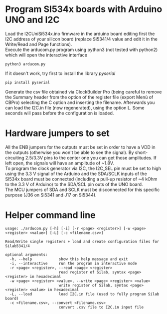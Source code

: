 # Program SI534x boards with Arduino UNO and I2C

Load the I2CUniSi534x.ino firmware in the arduino board editing first the I2C address of your silicon board (replace Si5341/4 value and edit it 
in the Write/Read and Page functions).  
Execute the arducom.py program using python3 (not tested with python2) which will open the interactive interface 
```
python3 arducom.py
```
If it doesn't work, try first to install the library *pyserial*
```
pip install pyserial
```
Generate the csv file obtained via ClockBuilder Pro (being careful to remove the Summary header from the option of
the register file (export Menù of CBPro) selecting the C option and inserting the filename. 
Afterwards you can load the I2C.in file (now regenerated), using the option L. 
Some seconds will pass before the configuration is loaded. 

# Hardware jumpers to set

All the ENB jumpers for the outputs must be set in order to have a VDD in the outputs (otherwise you won't be able 
to see the signal). By short-circuiting 2.5/3.3V pins to the center one you can get those amplitudes. If left open, the signals
will have an amplitude of ~1.8V.  
To program the clock generator via I2C, the I2C_SEL pin must be set to high using the 3.3 V signal of the Arduino and the SDA/SCLK inputs 
of the SI534x board must be connected (including a pull-up resistor of ~4 kOhm to the 3.3 V of Arduino) to the SDA/SCL pin outs of the UNO board.  
The MCU jumpers of SDA and SCLK must be disconnected for this specific purpose (J36 on Si5341 and J17 on Si5344).  

# Helper command line

```
usage: ./arducom.py [-h] [-i] [-r <page> <register>] [-w <page> <register> <value>] [-L] [-c <filename.csv>]

Read/Write single registers + load and create configuration files for Silab5341/4

optional arguments:
  -h, --help            show this help message and exit
  -i, --interactive     run the program in interactive mode
  -r <page> <register>, --read <page> <register>
                        read register of Silab, syntax <page> <register> in hexadecimal
  -w <page> <register> <value>, --write <page> <register> <value>
                        write register of Silab, syntax <page> <register> <value> in hexadecimal
  -L, --load            load I2C.in file (used to fully program Silab board)
  -c <filename.csv>, --convert <filename.csv>
                        convert .csv file to I2C.in input file

```